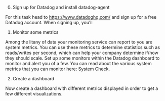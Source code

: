 0. Sign up for Datadog and install datadog-agent

For this task head to https://www.datadoghq.com/ and sign up for a free Datadog account. When signing up, you’ll

1. Monitor some metrics

Among the litany of data your monitoring service can report to you are system metrics. You can use these metrics to determine statistics such as reads/writes per second, which can help your company determine if/how they should scale. Set up some monitors within the Datadog dashboard to monitor and alert you of a few. You can read about the various system metrics that you can monitor here: System Check.

2. Create a dashboard

Now create a dashboard with different metrics displayed in order to get a few different visualizations.



